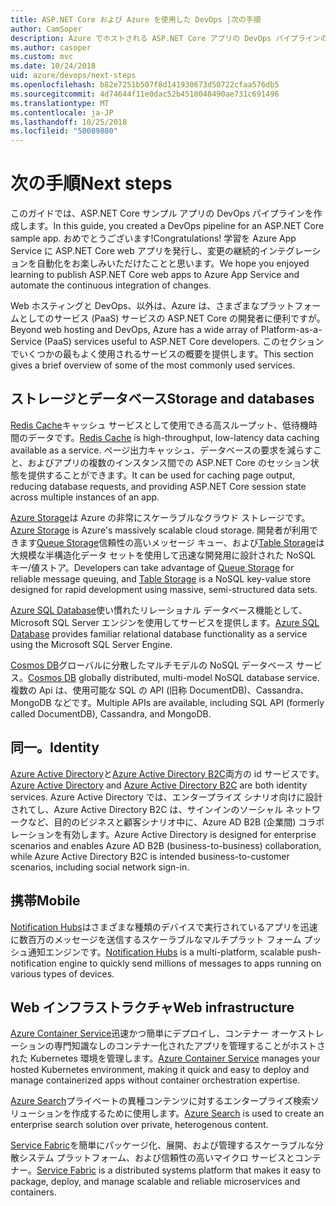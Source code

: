 ```yaml
---
title: ASP.NET Core および Azure を使用した DevOps |次の手順
author: CamSoper
description: Azure でホストされる ASP.NET Core アプリの DevOps パイプラインの構築に関するエンドツーエンドのガイダンスを提供するガイド。
ms.author: casoper
ms.custom: mvc
ms.date: 10/24/2018
uid: azure/devops/next-steps
ms.openlocfilehash: b82e7251b507f8d141930673d50722cfaa576db5
ms.sourcegitcommit: 4d74644f11e0dac52b4510048490ae731c691496
ms.translationtype: MT
ms.contentlocale: ja-JP
ms.lasthandoff: 10/25/2018
ms.locfileid: "50089880"
---
```

# <a name="next-steps"></a><span data-ttu-id="cbf23-103">次の手順</span><span class="sxs-lookup"><span data-stu-id="cbf23-103">Next steps</span></span>

<span data-ttu-id="cbf23-104">このガイドでは、ASP.NET Core サンプル アプリの DevOps パイプラインを作成します。</span><span class="sxs-lookup"><span data-stu-id="cbf23-104">In this guide, you created a DevOps pipeline for an ASP.NET Core sample app.</span></span> <span data-ttu-id="cbf23-105">おめでとうございます!</span><span class="sxs-lookup"><span data-stu-id="cbf23-105">Congratulations!</span></span> <span data-ttu-id="cbf23-106">学習を Azure App Service に ASP.NET Core web アプリを発行し、変更の継続的インテグレーションを自動化をお楽しみいただけたことと思います。</span><span class="sxs-lookup"><span data-stu-id="cbf23-106">We hope you enjoyed learning to publish ASP.NET Core web apps to Azure App Service and automate the continuous integration of changes.</span></span>

<span data-ttu-id="cbf23-107">Web ホスティングと DevOps、以外は、Azure は、さまざまなプラットフォームとしてのサービス (PaaS) サービスの ASP.NET Core の開発者に便利ですが。</span><span class="sxs-lookup"><span data-stu-id="cbf23-107">Beyond web hosting and DevOps, Azure has a wide array of Platform-as-a-Service (PaaS) services useful to ASP.NET Core developers.</span></span> <span data-ttu-id="cbf23-108">このセクションでいくつかの最もよく使用されるサービスの概要を提供します。</span><span class="sxs-lookup"><span data-stu-id="cbf23-108">This section gives a brief overview of some of the most commonly used services.</span></span>

## <a name="storage-and-databases"></a><span data-ttu-id="cbf23-109">ストレージとデータベース</span><span class="sxs-lookup"><span data-stu-id="cbf23-109">Storage and databases</span></span>

<span data-ttu-id="cbf23-110">[Redis Cache](/azure/redis-cache/)キャッシュ サービスとして使用できる高スループット、低待機時間のデータです。</span><span class="sxs-lookup"><span data-stu-id="cbf23-110">[Redis Cache](/azure/redis-cache/) is high-throughput, low-latency data caching available as a service.</span></span> <span data-ttu-id="cbf23-111">ページ出力キャッシュ、データベースの要求を減らすこと、およびアプリの複数のインスタンス間での ASP.NET Core のセッション状態を提供することができます。</span><span class="sxs-lookup"><span data-stu-id="cbf23-111">It can be used for caching page output, reducing database requests, and providing ASP.NET Core session state across multiple instances of an app.</span></span>

<span data-ttu-id="cbf23-112">[Azure Storage](/azure/storage/)は Azure の非常にスケーラブルなクラウド ストレージです。</span><span class="sxs-lookup"><span data-stu-id="cbf23-112">[Azure Storage](/azure/storage/) is Azure's massively scalable cloud storage.</span></span> <span data-ttu-id="cbf23-113">開発者が利用できます[Queue Storage](/azure/storage/queues/storage-queues-introduction)信頼性の高いメッセージ キュー、および[Table Storage](/azure/storage/tables/table-storage-overview)は大規模な半構造化データ セットを使用して迅速な開発用に設計された NoSQL キー/値ストア。</span><span class="sxs-lookup"><span data-stu-id="cbf23-113">Developers can take advantage of [Queue Storage](/azure/storage/queues/storage-queues-introduction) for reliable message queuing, and [Table Storage](/azure/storage/tables/table-storage-overview) is a NoSQL key-value store designed for rapid development using massive, semi-structured data sets.</span></span>

<span data-ttu-id="cbf23-114">[Azure SQL Database](/azure/sql-database/)使い慣れたリレーショナル データベース機能として、Microsoft SQL Server エンジンを使用してサービスを提供します。</span><span class="sxs-lookup"><span data-stu-id="cbf23-114">[Azure SQL Database](/azure/sql-database/) provides familiar relational database functionality as a service using the Microsoft SQL Server Engine.</span></span>

<span data-ttu-id="cbf23-115">[Cosmos DB](/azure/cosmos-db/)グローバルに分散したマルチモデルの NoSQL データベース サービス。</span><span class="sxs-lookup"><span data-stu-id="cbf23-115">[Cosmos DB](/azure/cosmos-db/) globally distributed, multi-model NoSQL database service.</span></span> <span data-ttu-id="cbf23-116">複数の Api は、使用可能な SQL の API (旧称 DocumentDB)、Cassandra、MongoDB などです。</span><span class="sxs-lookup"><span data-stu-id="cbf23-116">Multiple APIs are available, including SQL API (formerly called DocumentDB), Cassandra, and MongoDB.</span></span>

## <a name="identity"></a><span data-ttu-id="cbf23-117">同一。</span><span class="sxs-lookup"><span data-stu-id="cbf23-117">Identity</span></span>

<span data-ttu-id="cbf23-118">[Azure Active Directory](/azure/active-directory/)と[Azure Active Directory B2C](/azure/active-directory-b2c/)両方の id サービスです。</span><span class="sxs-lookup"><span data-stu-id="cbf23-118">[Azure Active Directory](/azure/active-directory/) and [Azure Active Directory B2C](/azure/active-directory-b2c/) are both identity services.</span></span> <span data-ttu-id="cbf23-119">Azure Active Directory では、エンタープライズ シナリオ向けに設計されてし、Azure Active Directory B2C は、サインインのソーシャル ネットワークなど、目的のビジネスと顧客シナリオ中に、Azure AD B2B (企業間) コラボレーションを有効します。</span><span class="sxs-lookup"><span data-stu-id="cbf23-119">Azure Active Directory is designed for enterprise scenarios and enables Azure AD B2B (business-to-business) collaboration, while Azure Active Directory B2C is intended business-to-customer scenarios, including social network sign-in.</span></span>

## <a name="mobile"></a><span data-ttu-id="cbf23-120">携帯</span><span class="sxs-lookup"><span data-stu-id="cbf23-120">Mobile</span></span>

<span data-ttu-id="cbf23-121">[Notification Hubs](/azure/notification-hubs/)はさまざまな種類のデバイスで実行されているアプリを迅速に数百万のメッセージを送信するスケーラブルなマルチプラット フォーム プッシュ通知エンジンです。</span><span class="sxs-lookup"><span data-stu-id="cbf23-121">[Notification Hubs](/azure/notification-hubs/) is a multi-platform, scalable push-notification engine to quickly send millions of messages to apps running on various types of devices.</span></span>

## <a name="web-infrastructure"></a><span data-ttu-id="cbf23-122">Web インフラストラクチャ</span><span class="sxs-lookup"><span data-stu-id="cbf23-122">Web infrastructure</span></span>

<span data-ttu-id="cbf23-123">[Azure Container Service](/azure/aks/)迅速かつ簡単にデプロイし、コンテナー オーケストレーションの専門知識なしのコンテナー化されたアプリを管理することがホストされた Kubernetes 環境を管理します。</span><span class="sxs-lookup"><span data-stu-id="cbf23-123">[Azure Container Service](/azure/aks/) manages your hosted Kubernetes environment, making it quick and easy to deploy and manage containerized apps without container orchestration expertise.</span></span>

<span data-ttu-id="cbf23-124">[Azure Search](/azure/search/)プライベートの異種コンテンツに対するエンタープライズ検索ソリューションを作成するために使用します。</span><span class="sxs-lookup"><span data-stu-id="cbf23-124">[Azure Search](/azure/search/) is used to create an enterprise search solution over private, heterogenous content.</span></span>

<span data-ttu-id="cbf23-125">[Service Fabric](/azure/service-fabric/)を簡単にパッケージ化、展開、および管理するスケーラブルな分散システム プラットフォーム、および信頼性の高いマイクロ サービスとコンテナー。</span><span class="sxs-lookup"><span data-stu-id="cbf23-125">[Service Fabric](/azure/service-fabric/) is a distributed systems platform that makes it easy to package, deploy, and manage scalable and reliable microservices and containers.</span></span>
